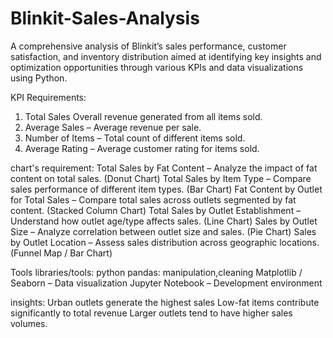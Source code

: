 # Blinkit-Sales-Analysis
A comprehensive analysis of Blinkit’s sales performance, customer satisfaction, and inventory distribution  aimed at identifying key insights and optimization opportunities through various KPIs and data visualizations using Python.

KPI Requirements:
1.	Total Sales Overall revenue generated from all items sold.
2.	Average Sales – Average revenue per sale.
3.	Number of Items – Total count of different items sold.
4.	Average Rating – Average customer rating for items sold.

chart's requirement:
Total Sales by Fat Content – Analyze the impact of fat content on total sales. (Donut Chart)
Total Sales by Item Type – Compare sales performance of different item types. (Bar Chart)
Fat Content by Outlet for Total Sales – Compare total sales across outlets segmented by fat content. (Stacked Column Chart)
Total Sales by Outlet Establishment – Understand how outlet age/type affects sales. (Line Chart)
Sales by Outlet Size – Analyze correlation between outlet size and sales. (Pie Chart)
Sales by Outlet Location – Assess sales distribution across geographic locations. (Funnel Map / Bar Chart)


Tools libraries/tools:
python
pandas: manipulation,cleaning
Matplotlib / Seaborn – Data visualization
Jupyter Notebook – Development environment


insights:
Urban outlets generate the highest sales
Low-fat items contribute significantly to total revenue
Larger outlets tend to have higher sales volumes.
